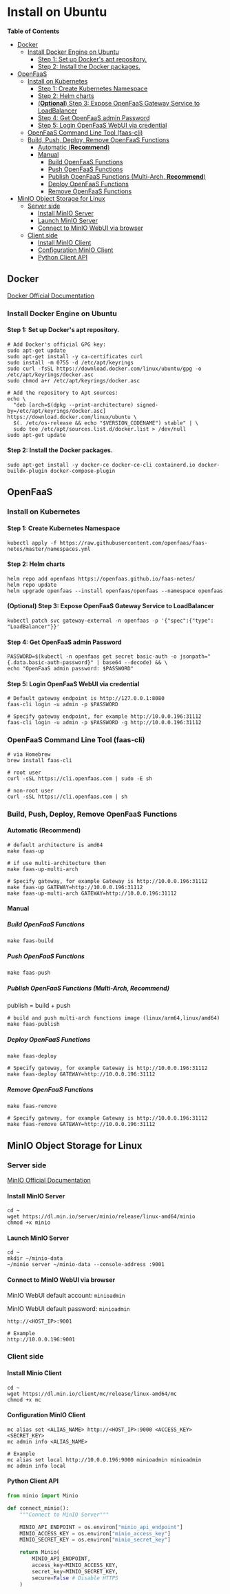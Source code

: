 # Install on Ubuntu

**Table of Contents**

- [Docker](#docker)
  - [Install Docker Engine on Ubuntu](#install-docker-engine-on-ubuntu)
    - [Step 1: Set up Docker's apt repository.](#step-1-set-up-docker-s-apt-repository)
    - [Step 2: Install the Docker packages.](#step-2-install-the-docker-packages)
- [OpenFaaS](#openfaas)
  - [Install on Kubernetes](#install-on-kubernetes)
    - [Step 1: Create Kubernetes Namespace](#step-1-create-kubernetes-namespace)
    - [Step 2: Helm charts](#step-2-helm-charts)
    - [(**Optional**) Step 3: Expose OpenFaaS Gateway Service to LoadBalancer](#optional-step-3-expose-openfaas-gateway-service-to-loadbalancer)
    - [Step 4: Get OpenFaaS admin Password](#step-4-get-openfaas-admin-password)
    - [Step 5: Login OpenFaaS WebUI via credential](#step-5-login-openfaas-webui-via-credential)
  - [OpenFaaS Command Line Tool (faas-cli)](#openfaas-command-line-tool-faas-cli)
  - [Build, Push, Deploy, Remove OpenFaaS Functions](#build-push-deploy-remove-openfaas-functions)
    - [Automatic (**Recommend**)](#automatic-recommend)
    - [Manual](#manual)
      - [Build OpenFaaS Functions](#build-openfaas-functions)
      - [Push OpenFaaS Functions](#push-openfaas-functions)
      - [Publish OpenFaaS Functions (Multi-Arch, **Recommend**)](#publish-openfaas-functions-multi-arch-recommend)
      - [Deploy OpenFaaS Functions](#deploy-openfaas-functions)
      - [Remove OpenFaaS Functions](#remove-openfaas-functions)
- [MinIO Object Storage for Linux](#minio-object-storage-for-linux)
  - [Server side](#server-side)
    - [Install MinIO Server](#install-minio-server)
    - [Launch MinIO Server](#launch-minio-server)
    - [Connect to MinIO WebUI via browser](#connect-to-minio-webui-via-browser)
  - [Client side](#client-side)
    - [Install MinIO Client](#install-minio-client)
    - [Configuration MinIO Client](#configuration-minio-client)
    - [Python Client API](#python-client-api)

## Docker

[Docker Official Documentation](https://docs.docker.com/engine/install/ubuntu/)

### Install Docker Engine on Ubuntu

#### Step 1: Set up Docker's apt repository.

```shell
# Add Docker's official GPG key:
sudo apt-get update
sudo apt-get install -y ca-certificates curl
sudo install -m 0755 -d /etc/apt/keyrings
sudo curl -fsSL https://download.docker.com/linux/ubuntu/gpg -o /etc/apt/keyrings/docker.asc
sudo chmod a+r /etc/apt/keyrings/docker.asc

# Add the repository to Apt sources:
echo \
  "deb [arch=$(dpkg --print-architecture) signed-by=/etc/apt/keyrings/docker.asc] https://download.docker.com/linux/ubuntu \
  $(. /etc/os-release && echo "$VERSION_CODENAME") stable" | \
  sudo tee /etc/apt/sources.list.d/docker.list > /dev/null
sudo apt-get update
```

#### Step 2: Install the Docker packages.

```shell
sudo apt-get install -y docker-ce docker-ce-cli containerd.io docker-buildx-plugin docker-compose-plugin
```

## OpenFaaS

### Install on Kubernetes

#### Step 1: Create Kubernetes Namespace

```Shell
kubectl apply -f https://raw.githubusercontent.com/openfaas/faas-netes/master/namespaces.yml
```

#### Step 2: Helm charts

```Shell
helm repo add openfaas https://openfaas.github.io/faas-netes/
helm repo update
helm upgrade openfaas --install openfaas/openfaas --namespace openfaas
```

#### (**Optional**) Step 3: Expose OpenFaaS Gateway Service to LoadBalancer

```Shell
kubectl patch svc gateway-external -n openfaas -p '{"spec":{"type": "LoadBalancer"}}'
```

#### Step 4: Get OpenFaaS admin Password

```Shell
PASSWORD=$(kubectl -n openfaas get secret basic-auth -o jsonpath="{.data.basic-auth-password}" | base64 --decode) && \
echo "OpenFaaS admin password: $PASSWORD"
```

#### Step 5: Login OpenFaaS WebUI via credential

```Shell
# Default gateway endpoint is http://127.0.0.1:8080
faas-cli login -u admin -p $PASSWORD

# Specify gateway endpoint, for example http://10.0.0.196:31112
faas-cli login -u admin -p $PASSWORD -g http://10.0.0.196:31112
```

### OpenFaaS Command Line Tool (faas-cli)

<tabs>
<tab title="macOS">

```Shell
# via Homebrew
brew install faas-cli
```

</tab>
<tab title="Ubuntu">

```Shell
# root user
curl -sSL https://cli.openfaas.com | sudo -E sh

# non-root user
curl -sSL https://cli.openfaas.com | sh
```

</tab>
</tabs>

### Build, Push, Deploy, Remove OpenFaaS Functions

#### Automatic (**Recommend**)

```Shell
# default architecture is amd64
make faas-up

# if use multi-architecture then
make faas-up-multi-arch

# Specify gateway, for example Gateway is http://10.0.0.196:31112
make faas-up GATEWAY=http://10.0.0.196:31112
make faas-up-multi-arch GATEWAY=http://10.0.0.196:31112
```

#### Manual

##### Build OpenFaaS Functions

```Shell
make faas-build
```

##### Push OpenFaaS Functions

```Shell
make faas-push
```

##### Publish OpenFaaS Functions (Multi-Arch, **Recommend**)

publish = build + push

```Shell
# build and push multi-arch functions image (linux/arm64,linux/amd64)
make faas-publish
```

##### Deploy OpenFaaS Functions

```Shell
make faas-deploy

# Specify gateway, for example Gateway is http://10.0.0.196:31112
make faas-deploy GATEWAY=http://10.0.0.196:31112
```

##### Remove OpenFaaS Functions

```Shell
make faas-remove

# Specify gateway, for example Gateway is http://10.0.0.196:31112
make faas-remove GATEWAY=http://10.0.0.196:31112
```

## MinIO Object Storage for Linux

### Server side

[MinIO Official Documentation](https://min.io/docs/minio/linux/index.html)

#### Install MinIO Server

```Shell
cd ~
wget https://dl.min.io/server/minio/release/linux-amd64/minio
chmod +x minio
```

#### Launch MinIO Server

```Shell
cd ~
mkdir ~/minio-data
~/minio server ~/minio-data --console-address :9001
```

#### Connect to MinIO WebUI via browser

MinIO WebUI default account: `minioadmin`

MinIO WebUI default password: `minioadmin`

```
http://<HOST_IP>:9001

# Example
http://10.0.0.196:9001
```

### Client side

#### Install Minio Client

```Shell
cd ~
wget https://dl.min.io/client/mc/release/linux-amd64/mc
chmod +x mc
```

#### Configuration MinIO Client

```Shell
mc alias set <ALIAS_NAME> http://<HOST_IP>:9000 <ACCESS_KEY> <SECRET_KEY> 
mc admin info <ALIAS_NAME>

# Example
mc alias set local http://10.0.0.196:9000 minioadmin minioadmin
mc admin info local
```

#### Python Client API

```Python
from minio import Minio

def connect_minio():
    """Connect to MinIO Server"""

    MINIO_API_ENDPOINT = os.environ["minio_api_endpoint"]
    MINIO_ACCESS_KEY = os.environ["minio_access_key"]
    MINIO_SECRET_KEY = os.environ["minio_secret_key"]

    return Minio(
        MINIO_API_ENDPOINT,
        access_key=MINIO_ACCESS_KEY,
        secret_key=MINIO_SECRET_KEY,
        secure=False # Disable HTTPS
    )
```
